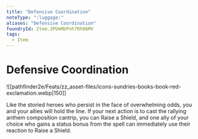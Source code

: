 ```yaml
---
title: "Defensive Coordination"
noteType: ":luggage:"
aliases: "Defensive Coordination"
foundryId: Item.JPUmMbPnh7Rh86MV
tags:
  - Item
---
```


# Defensive Coordination
![[pathfinder2e/Feats/zz_asset-files/icons-sundries-books-book-red-exclamation.webp|150]]

Like the storied heroes who persist in the face of overwhelming odds, you and your allies will hold the line. If your next action is to cast the rallying anthem composition cantrip, you can Raise a Shield, and one ally of your choice who gains a status bonus from the spell can immediately use their reaction to Raise a Shield.

